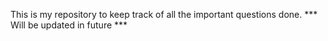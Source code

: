 This is my repository to keep track of all the important questions done.
*** Will be updated in future ***
